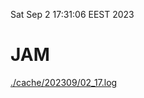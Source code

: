 Sat Sep  2 17:31:06 EEST 2023
# JAM
<a href='./cache/202309/02_17.log'>./cache/202309/02_17.log</a>
